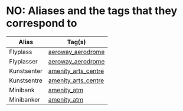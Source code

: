 # NO: Aliases and the tags that they correspond to

Alias | Tag(s) 
--- | --- 
Flyplass |  [aeroway\_aerodrome](https://taginfo.openstreetmap.org/tags/aeroway=aerodrome)
Flyplasser |  [aeroway\_aerodrome](https://taginfo.openstreetmap.org/tags/aeroway=aerodrome)
Kunstsenter |  [amenity\_arts\_centre](https://taginfo.openstreetmap.org/tags/amenity=arts_centre)
Kunstsentre |  [amenity\_arts\_centre](https://taginfo.openstreetmap.org/tags/amenity=arts_centre)
Minibank |  [amenity\_atm](https://taginfo.openstreetmap.org/tags/amenity=atm)
Minibanker |  [amenity\_atm](https://taginfo.openstreetmap.org/tags/amenity=atm)
